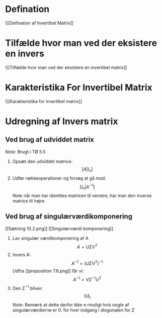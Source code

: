 
# Defination
![[Defination af Invertibel Matrix]]


# Tilfælde hvor man ved der eksistere en invers
![[Tilfælde hvor man ved der eksistere en invertibel matrix]]
# Karakteristika For Invertibel Matrix
![[Karakteristika for invertibel matrix]]

# Udregning af Invers matrix
## Ved brug af udviddet matrix
*Note:* Brugt i TØ 5.5 

1. Opsæt den udviddet matrice:
$$
[A|I_n]
$$
2. Udfør rækkeoperationer og forsøg at gå mod:
$$
[I_n|A^{-1}]
$$
*Note* når man har identites matricen til venstre, har man den inverse matrice til højre.

## Ved brug af singulærværdikomponering
[[Sætning 10.2.png]]
[[Singulærværdi komponering]]
1. Lav singulær værdikomponering af A
$$
A=U\Sigma V^T
$$
2. Invers A:
$$
A^{-1}=(U\Sigma V^T)^{-1}
$$
Udfra [[proposition 7.6.png]] får vi:
$$
A^{-1}=V\Sigma^{-1}U^T
$$
3. Den $\Sigma^{-1}$ bliver:
$$
1/\delta_i
$$
*Note:* Bemærk at dette derfor ikke e rmuligt hvis nogle af singulærværdierne er 0.
for hver indgang i diogonalen for $\Sigma$



